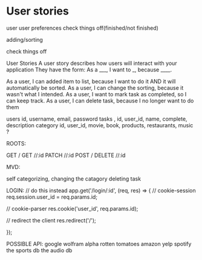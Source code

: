 # User stories
user
user preferences
check things off(finished/not finished)

adding/sorting

check things off

User Stories
A user story describes how users will interact with your application
They have the form: As a ___, I want to _, because ____.

As a user, I can added item to list, because I want to do it AND it will automatically be sorted.
As a user, I can change the sorting, because it wasn't what I intended.
As a user, I want to mark task as completed, so I can keep track.
As a user, I can delete task, because I no longer want to do them

users id, username, email, password
tasks , id, user_id, name, complete, description
category id, user_id, movie, book, products, restaurants, music ?

ROOTS:

GET     /
GET     //:id
PATCH   //:id
POST    /
DELETE  //:id

MVD:

self categorizing,
changing the catagory
deleting task

LOGIN:
// do this instead
app.get('/login/:id', (req, res) => {
  // cookie-session
  req.session.user_id = req.params.id;

  // cookie-parser
  res.cookie('user_id', req.params.id);

  // redirect the client
  res.redirect('/');

});

POSSIBLE API:
google
wolfram alpha
rotten tomatoes
amazon
yelp
spotify
the sports db
the audio db

